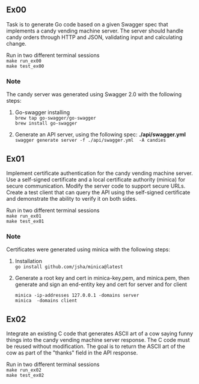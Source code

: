 ## Ex00
Task is to generate Go code based on a given Swagger spec that implements 
a candy vending machine server. The server should handle candy orders through 
HTTP and JSON, validating input and calculating change.

Run in two different terminal sessions <br>
`make run_ex00` <br>
`make test_ex00`

### Note
The candy server was generated using Swagger 2.0 with the following steps: <br>

1. Go-swagger installing <br>
   `brew tap go-swagger/go-swagger` <br>
   `brew install go-swagger`

2. Generate an API server, using the following spec: **./api/swagger.yml** <br>
   `swagger generate server -f ./api/swagger.yml  -A candies`

## Ex01
Implement certificate authentication for the candy vending machine server. Use 
a self-signed certificate and a local certificate authority (minica) for secure 
communication. Modify the server code to support secure URLs. Create a test 
client that can query the API using the self-signed certificate and demonstrate 
the ability to verify it on both sides.

Run in two different terminal sessions <br>
`make run_ex01` <br>
`make test_ex01`

### Note
Certificates were generated using minica with the following steps: <br>

1. Installation <br>
   `go install github.com/jsha/minica@latest` <br>

2. Generate a root key and cert in minica-key.pem, and minica.pem,
   then generate and sign an end-entity key and cert for server and for client <br>

   `minica -ip-addresses 127.0.0.1 -domains server` <br>
   `minica  -domains client`

## Ex02
Integrate an existing C code that generates ASCII art of a cow saying funny things 
into the candy vending machine server response. The C code must be reused without 
modification. The goal is to return the ASCII art of the cow as part of the "thanks" 
field in the API response.

Run in two different terminal sessions <br>
`make run_ex02` <br>
`make test_ex02`
